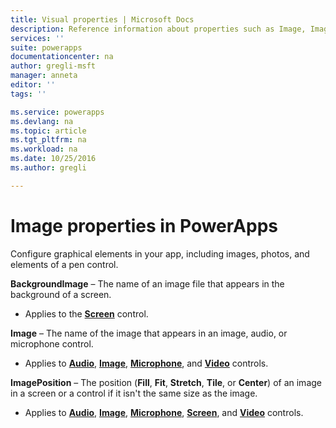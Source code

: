 ```yaml
---
title: Visual properties | Microsoft Docs
description: Reference information about properties such as Image, ImagePosition, and BackgroundImage
services: ''
suite: powerapps
documentationcenter: na
author: gregli-msft
manager: anneta
editor: ''
tags: ''

ms.service: powerapps
ms.devlang: na
ms.topic: article
ms.tgt_pltfrm: na
ms.workload: na
ms.date: 10/25/2016
ms.author: gregli

---
```

# Image properties in PowerApps
Configure graphical elements in your app, including images, photos, and elements of a pen control.

**BackgroundImage** – The name of an image file that appears in the background of a screen.

* Applies to the **[Screen](control-screen.md)** control.

**Image** – The name of the image that appears in an image, audio, or microphone control.

* Applies to **[Audio](../maker/controls/control-audio-video.md)**, **[Image](../maker/controls/control-image.md)**, **[Microphone](../maker/controls/control-microphone.md)**, and **[Video](../maker/controls/control-audio-video.md)** controls.

**ImagePosition** – The position (**Fill**, **Fit**, **Stretch**, **Tile**, or **Center**) of an image in a screen or a control if it isn't the same size as the image.

* Applies to **[Audio](../maker/controls/control-audio-video.md)**, **[Image](../maker/controls/control-image.md)**, **[Microphone](../maker/controls/control-microphone.md)**, **[Screen](control-screen.md)**, and **[Video](../maker/controls/control-audio-video.md)** controls.

